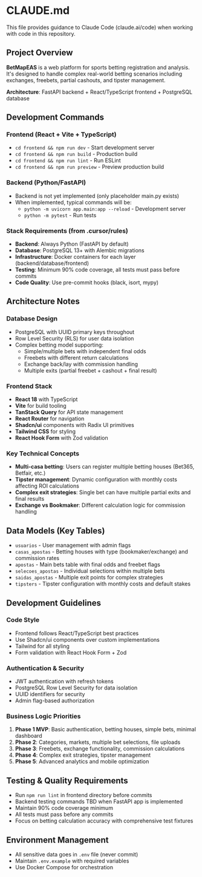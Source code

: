 # CLAUDE.md

This file provides guidance to Claude Code (claude.ai/code) when working with code in this repository.

## Project Overview

**BetMapEAS** is a web platform for sports betting registration and analysis. It's designed to handle complex real-world betting scenarios including exchanges, freebets, partial cashouts, and tipster management.

**Architecture**: FastAPI backend + React/TypeScript frontend + PostgreSQL database

## Development Commands

### Frontend (React + Vite + TypeScript)
- `cd frontend && npm run dev` - Start development server
- `cd frontend && npm run build` - Production build
- `cd frontend && npm run lint` - Run ESLint
- `cd frontend && npm run preview` - Preview production build

### Backend (Python/FastAPI)
- Backend is not yet implemented (only placeholder main.py exists)
- When implemented, typical commands will be:
  - `python -m uvicorn app.main:app --reload` - Development server
  - `python -m pytest` - Run tests

### Stack Requirements (from .cursor/rules)
- **Backend**: Always Python (FastAPI by default)
- **Database**: PostgreSQL 13+ with Alembic migrations
- **Infrastructure**: Docker containers for each layer (backend/database/frontend)
- **Testing**: Minimum 90% code coverage, all tests must pass before commits
- **Code Quality**: Use pre-commit hooks (black, isort, mypy)

## Architecture Notes

### Database Design
- PostgreSQL with UUID primary keys throughout
- Row Level Security (RLS) for user data isolation
- Complex betting model supporting:
  - Simple/multiple bets with independent final odds
  - Freebets with different return calculations
  - Exchange back/lay with commission handling
  - Multiple exits (partial freebet + cashout + final result)

### Frontend Stack
- **React 18** with TypeScript
- **Vite** for build tooling
- **TanStack Query** for API state management
- **React Router** for navigation
- **Shadcn/ui** components with Radix UI primitives
- **Tailwind CSS** for styling
- **React Hook Form** with Zod validation

### Key Technical Concepts
- **Multi-casa betting**: Users can register multiple betting houses (Bet365, Betfair, etc.)
- **Tipster management**: Dynamic configuration with monthly costs affecting ROI calculations
- **Complex exit strategies**: Single bet can have multiple partial exits and final results
- **Exchange vs Bookmaker**: Different calculation logic for commission handling

## Data Models (Key Tables)
- `usuarios` - User management with admin flags
- `casas_apostas` - Betting houses with type (bookmaker/exchange) and commission rates
- `apostas` - Main bets table with final odds and freebet flags
- `selecoes_apostas` - Individual selections within multiple bets
- `saidas_apostas` - Multiple exit points for complex strategies
- `tipsters` - Tipster configuration with monthly costs and default stakes

## Development Guidelines

### Code Style
- Frontend follows React/TypeScript best practices
- Use Shadcn/ui components over custom implementations
- Tailwind for all styling
- Form validation with React Hook Form + Zod

### Authentication & Security
- JWT authentication with refresh tokens
- PostgreSQL Row Level Security for data isolation
- UUID identifiers for security
- Admin flag-based authorization

### Business Logic Priorities
1. **Phase 1 MVP**: Basic authentication, betting houses, simple bets, minimal dashboard
2. **Phase 2**: Categories, markets, multiple bet selections, file uploads
3. **Phase 3**: Freebets, exchange functionality, commission calculations
4. **Phase 4**: Complex exit strategies, tipster management
5. **Phase 5**: Advanced analytics and mobile optimization

## Testing & Quality Requirements
- Run `npm run lint` in frontend directory before commits
- Backend testing commands TBD when FastAPI app is implemented
- Maintain 90% code coverage minimum
- All tests must pass before any commits
- Focus on betting calculation accuracy with comprehensive test fixtures

## Environment Management
- All sensitive data goes in `.env` file (never commit)
- Maintain `.env.example` with required variables
- Use Docker Compose for orchestration